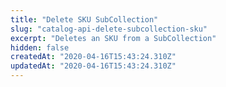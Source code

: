 ```yaml
---
title: "Delete SKU SubCollection"
slug: "catalog-api-delete-subcollection-sku"
excerpt: "Deletes an SKU from a SubCollection"
hidden: false
createdAt: "2020-04-16T15:43:24.310Z"
updatedAt: "2020-04-16T15:43:24.310Z"
---
```


